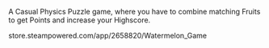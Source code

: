A Casual Physics Puzzle game, where you have to combine matching Fruits to get Points and increase your Highscore.

store.steampowered.com/app/2658820/Watermelon_Game

